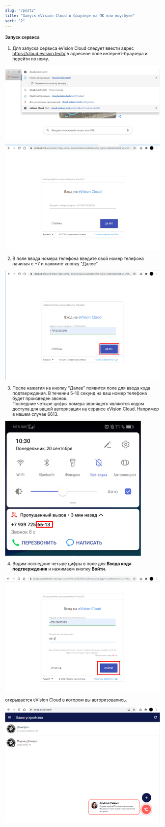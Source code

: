 ```yaml
---
slug: "/post2"
title: "Запуск eVision Cloud в браузере на ПК или ноутбуке"
sort: "2"
---
```


#### Запуск сервиса

1. Для запуска сервиса eVision Cloud следует ввести адрес https://cloud.evision.tech/ в адресное поле интернет-браузера и перейти по нему.

![](images/start.png)

![](images/start(1).png)

2. В поле ввода номера телефона введите свой номер телефона начиная с +7 и нажмите кнопку "Далее". 

![](images/start(2).png)

3. После нажатия на кнопку "Далее" появится поле для ввода кода подтверждения. В течении 5-10 секунд на ваш номер телефона будет произведен звонок.  
Последние четыре цифры номера звонящего являются кодом доступа для вашей авторизации на сервисе eVision Cloud. Например в нашем случае 6613.

![](images/start(3).png)

4. Водим последние четыре цифры в поле для **Ввода кода подтверждения** и нажимаем кнопку **Войти**.

![](images/start(4).png)

открывается eVision Cloud в котором вы авторизовались.

![](images/start(5).png)